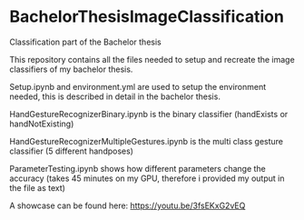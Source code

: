 # BachelorThesisImageClassification
Classification part of the Bachelor thesis

This repository contains all the files needed to setup and recreate the image classifiers of my bachelor thesis.

Setup.ipynb and environment.yml are used to setup the environment needed, this is described in detail in the bachelor thesis.

HandGestureRecognizerBinary.ipynb is the binary classifier (handExists or handNotExisting)

HandGestureRecognizerMultipleGestures.ipynb is the multi class gesture classifier (5 different handposes)

ParameterTesting.ipynb shows how different parameters change the accuracy (takes 45 minutes on my GPU, therefore i provided my output in the file as text)

A showcase can be found here: https://youtu.be/3fsEKxG2vEQ

